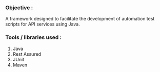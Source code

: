 ### Objective : 
A framework designed to facilitate the development of automation test scripts for API services using Java.

### Tools / libraries used :

1. Java
2. Rest Assured
3. JUnit
4. Maven
